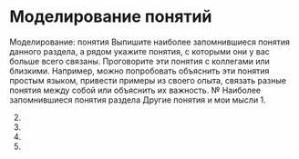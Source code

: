# Моделирование понятий

Моделирование: понятия 
Выпишите наиболее запомнившиеся понятия данного раздела, а рядом укажите понятия, с которыми они у вас больше всего связаны. Проговорите эти понятия с коллегами или близкими. Например, можно попробовать объяснить эти понятия простым языком, привести примеры из своего опыта, связать разные понятия между собой или объяснить их важность. 
№
Наиболее запомнившиеся понятия раздела
Другие понятия и мои мысли
1.


2.


3.


4.


5.
